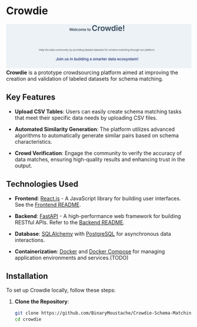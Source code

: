 # Crowdie
![Application Screenshot](screenshots/welcome.png)
**Crowdie** is a prototype crowdsourcing platform aimed at improving the creation and validation of labeled datasets for schema matching. 

## Key Features

- **Upload CSV Tables**: Users can easily create schema matching tasks that meet their specific data needs by uploading CSV files.
  
- **Automated Similarity Generation**: The platform utilizes advanced algorithms to automatically generate similar pairs based on schema characteristics.


- **Crowd Verification**: Engage the community to verify the accuracy of data matches, ensuring high-quality results and enhancing trust in the output.


## Technologies Used

- **Frontend**: [React.js](https://reactjs.org/) - A JavaScript library for building user interfaces. See the [Frontend README](frontend/README.md).
  
- **Backend**: [FastAPI](https://fastapi.tiangolo.com/) - A high-performance web framework for building RESTful APIs. Refer to the [Backend README](backend/README.md).

- **Database**: [SQLAlchemy](https://www.sqlalchemy.org/) with [PostgreSQL](https://www.postgresql.org/) for asynchronous data interactions.

- **Containerization**: [Docker](https://www.docker.com/) and [Docker Compose](https://docs.docker.com/compose/) for managing application environments and services.(TODO)

## Installation 

To set up Crowdie locally, follow these steps:

1. **Clone the Repository**:
    ```bash
    git clone https://github.com/BinaryMoustache/Crowdie-Schema-Matching.git
    cd crowdie
    ```